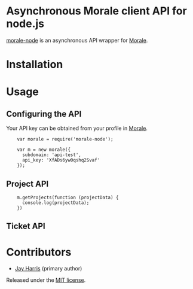 Asynchronous Morale client API for node.js
===========================================

[morale-node](http://github.com/aranasoft/morale-node) is an asynchronous API wrapper for [Morale](http://www.teammorale.com).

# Installation

# Usage

## Configuring the API 

Your API key can be obtained from your profile in [Morale](http://www.teammorale.com).

        var morale = require('morale-node');

        var m = new morale({
          subdomain: 'api-test',
          api_key: 'XfADs6yw0qshq2Svaf'
        });


## Project API 

        m.getProjects(function (projectData) {
	      console.log(projectData);
        })

## Ticket API 

# Contributors

- [Jay Harris](http://github.com/JayHarris) (primary author)

Released under the [MIT license](http://www.opensource.org/licenses/mit-license.php).

